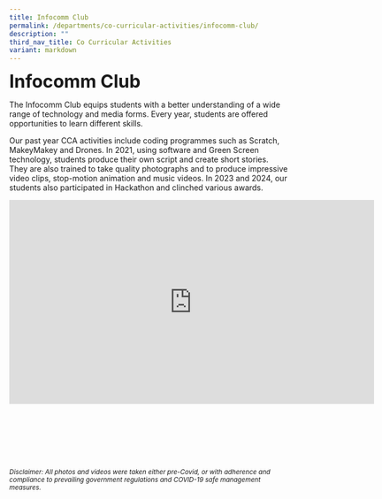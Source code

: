 ```yaml
---
title: Infocomm Club
permalink: /departments/co-curricular-activities/infocomm-club/
description: ""
third_nav_title: Co Curricular Activities
variant: markdown
---
```

<b><font size="6">Infocomm Club</font></b>

The Infocomm Club equips students with a better understanding of a wide range of technology and media forms. Every year, students are offered opportunities to learn different skills.  
  
Our past year CCA activities include coding programmes such as Scratch, MakeyMakey and Drones. In 2021, using software and Green Screen technology, students produce their own script and create short stories. They are also trained to take quality photographs and to produce impressive video clips, stop-motion animation and music videos. In 2023 and 2024, our students also participated in Hackathon and clinched various awards.

<center>

<iframe allowfullscreen="true" height="369" width="660" frameborder="0" src="https://docs.google.com/presentation/d/e/2PACX-1vQnIhBAn-GgxzGa_FT7isf0r8bOs6CDUil_PcdqKfhgQ5NMIbfzulKJh5CtJ2_q75O4tTM-iIuI5Rfx/embed?start=true&amp;loop=true&amp;delayms=3000"></iframe>	
	
</center>

<br><br><br><br><br><br>
<sup>_Disclaimer: All photos and videos were taken either pre-Covid, or with adherence and compliance to prevailing government regulations and COVID-19 safe management measures._</sup>